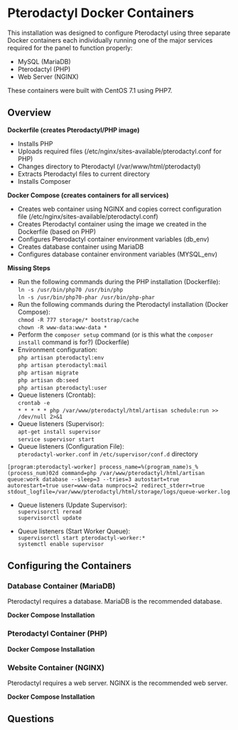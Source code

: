 # Pterodactyl Docker Containers
This installation was designed to configure Pterodactyl using three separate Docker containers each individually running one of the major services required for the panel to function properly:

- MySQL (MariaDB)  
- Pterodactyl (PHP)  
- Web Server (NGINX)

These containers were built with CentOS 7.1 using PHP7.

## Overview

**Dockerfile (creates Pterodactyl/PHP image)**
- Installs PHP
- Uploads required files (/etc/nginx/sites-available/pterodactyl.conf for PHP)
- Changes directory to Pterodactyl (/var/www/html/pterodactyl)
- Extracts Pterodactyl files to current directory
- Installs Composer

**Docker Compose (creates containers for all services)**
- Creates web container using NGINX and copies correct configuration file (/etc/nginx/sites-available/pterodactyl.conf)
- Creates Pterodactyl container using the image we created in the Dockerfile (based on PHP)
- Configures Pterodactyl container environment variables (db_env)
- Creates database container using MariaDB
- Configures database container environment variables (MYSQL_env)

**Missing Steps**

- Run the following commands during the PHP installation (Dockerfile):  
`ln -s /usr/bin/php70 /usr/bin/php`  
`ln -s /usr/bin/php70-phar /usr/bin/php-phar`  
- Run the following commands during the Pterodactyl installation (Docker Compose):  
`chmod -R 777 storage/* bootstrap/cache`  
`chown -R www-data:www-data *`  
- Perform the `composer setup` command (or is this what the `composer install` command is for?) (Dockerfile)  
- Environment configuration:  
`php artisan pterodactyl:env`  
`php artisan pterodactyl:mail`  
`php artisan migrate`  
`php artisan db:seed`  
`php artisan pterodactyl:user`  
- Queue listeners (Crontab):  
`crontab -e`  
`* * * * * php /var/www/pterodactyl/html/artisan schedule:run >> /dev/null 2>&1`  
- Queue listeners (Supervisor):  
`apt-get install supervisor`  
`service supervisor start`  
- Queue listeners (Configuration File):  
`pterodactyl-worker.conf` in `/etc/supervisor/conf.d` directory  

`[program:pterodactyl-worker]
process_name=%(program_name)s_%(process_num)02d
command=php /var/www/pterodactyl/html/artisan queue:work database --sleep=3 --tries=3
autostart=true
autorestart=true
user=www-data
numprocs=2
redirect_stderr=true
stdout_logfile=/var/www/pterodactyl/html/storage/logs/queue-worker.log`  

- Queue listeners (Update Supervisor):  
`supervisorctl reread`  
`supervisorctl update`  

- Queue listeners (Start Worker Queue):  
`supervisorctl start pterodactyl-worker:*`  
`systemctl enable supervisor`  

## Configuring the Containers

### Database Container (MariaDB)

Pterodactyl requires a database. MariaDB is the recommended database.

**Docker Compose Installation**

### Pterodactyl Container (PHP)

**Docker Compose Installation**

### Website Container (NGINX)

Pterodactyl requires a web server. NGINX is the recommended web server.

**Docker Compose Installation**

## Questions

